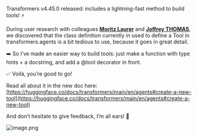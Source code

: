

Transformers v4.45.0 released: includes a lightning-fast method to build tools! ⚡️

During user research with colleagues [**Moritz Laurer**](https://www.linkedin.com/feed/#) and [**Joffrey THOMAS**](https://www.linkedin.com/feed/#), we discovered that the class definition currently in used to define a Tool in transformers.agents is a bit tedious to use, because it goes in great detail.

➡️  So I’ve made an easier way to build tools: just make a function with type hints + a docstring, and add a @tool decorator in front.

✅ Voilà, you’re good to go!

Read all about it in the new doc here: [https://huggingface.co/docs/transformers/main/en/agents#create-a-new-tool](https://huggingface.co/docs/transformers/main/en/agents#create-a-new-tool)

And don’t hesitate to give feedback, I’m all ears! 🤗

![image.png](attachments/Posts/Easier%20tool%20building%20arrives%20in%20transformers%20agent/image.png)